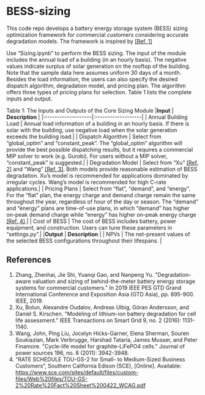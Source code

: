 # BESS-sizing

This code repo develops a battery energy storage system (BESS) sizing optimization framework for commercial customers considering accurate degradation models. The framework is inspired by [[Ref. 1]](https://ieeexplore.ieee.org/abstract/document/8715850)

Use “Sizing.ipynb” to perform the BESS sizing. The input of the module includes the annual load of a building (in an hourly basis). The negative values indicate surplus of solar generation on the rooftop of the building. Note that the sample data here assumes uniform 30 days of a month. Besides the load information, the users can also specify the desired dispatch algorithm, degradation model, and pricing plan. The algorithm offers three types of pricing plans for selection. Table 1 lists the complete inputs and output.

Table 1: The Inputs and Outputs of the Core Sizing Module
|**Input**               | **Description** |
|:-------------------|:-------------------|
| Annual Building Load | Annual load information of a building in an hourly basis. If there is solar with the building, use negative load when the solar generation exceeds the building load.|
| Dispatch Algorithm   | Select from “global_optim” and “constant_peak”. The “global_optim” algorithm will provide the best possible dispatching results, but it requires a commercial MIP solver to work (e.g. Gurobi). For users without a MIP solver, “constant_peak” is suggested.|
| Degradation Model    | Select from “Xu” [[Ref. 2]](https://ieeexplore.ieee.org/abstract/document/7488267) and “Wang” [[Ref. 3]](https://www.sciencedirect.com/science/article/pii/S0378775310021269). Both models provide reasonable estimation of BESS degradation. Xu’s model is recommended for applications dominated by irregular cycles. Wang’s model is recommended for high C-rate applications.|
| Pricing Plans        | Select from “flat”, “demand”, and “energy”. For the “flat” plan, the energy charge and demand charge remain the same throughout the year, regardless of hour of the day or season. The “demand” and “energy” plans are time-of-use plans, in which “demand” has higher on-peak demand charge while “energy” has higher on-peak energy charge [[Ref. 4]](https://www.sce.com/sites/default/files/custom-files/Web%20files/TOU-GS-2%20Rate%20Fact%20Sheet%200422_WCAG.pdf).|
| Cost of BESS         | The cost of BESS includes battery, power equipment, and construction. Users can tune these parameters in “settings.py”.|
|**Output**               | **Description** |
| NPVs                 | The net-present values of the selected BESS configurations throughout their lifespans. |

## References
1. Zhang, Zhenhai, Jie Shi, Yuanqi Gao, and Nanpeng Yu. "Degradation-aware valuation and sizing of behind-the-meter battery energy storage systems for commercial customers." In 2019 IEEE PES GTD Grand International Conference and Exposition Asia (GTD Asia), pp. 895-900. IEEE, 2019.
2. Xu, Bolun, Alexandre Oudalov, Andreas Ulbig, Göran Andersson, and Daniel S. Kirschen. "Modeling of lithium-ion battery degradation for cell life assessment." IEEE Transactions on Smart Grid 9, no. 2 (2016): 1131-1140. 
3. Wang, John, Ping Liu, Jocelyn Hicks-Garner, Elena Sherman, Souren Soukiazian, Mark Verbrugge, Harshad Tataria, James Musser, and Peter Finamore. "Cycle-life model for graphite-LiFePO4 cells." Journal of power sources 196, no. 8 (2011): 3942-3948.
4. “RATE SCHEDULE TOU-GS-2 for Small- to Medium-Sized Business Customers”, Southern California Edison (SCE), [Online]. Available: https://www.sce.com/sites/default/files/custom-files/Web%20files/TOU-GS-2%20Rate%20Fact%20Sheet%200422_WCAG.pdf
